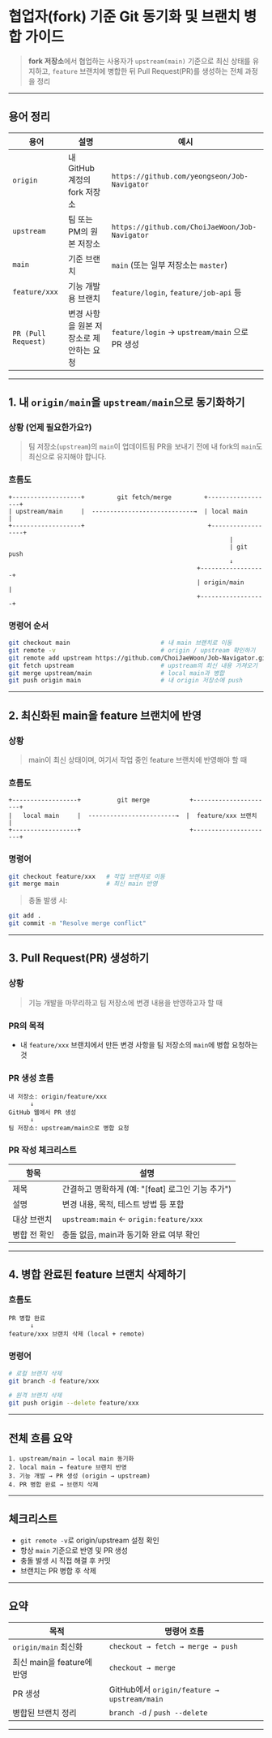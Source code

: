 # 협업자(fork) 기준 Git 동기화 및 브랜치 병합 가이드

> **fork 저장소**에서 협업하는 사용자가 `upstream(main)` 기준으로 최신 상태를 유지하고, `feature` 브랜치에 병합한 뒤 Pull Request(PR)를 생성하는 전체 과정을 정리

---

## 용어 정리

| 용어                  | 설명                     | 예시                                             |
| ------------------- | ---------------------- | ---------------------------------------------- |
| `origin`            | 내 GitHub 계정의 fork 저장소  | `https://github.com/yeongseon/Job-Navigator`   |
| `upstream`          | 팀 또는 PM의 원본 저장소        | `https://github.com/ChoiJaeWoon/Job-Navigator` |
| `main`              | 기준 브랜치                 | `main` (또는 일부 저장소는 `master`)                   |
| `feature/xxx`       | 기능 개발용 브랜치             | `feature/login`, `feature/job-api` 등           |
| `PR (Pull Request)` | 변경 사항을 원본 저장소로 제안하는 요청 | `feature/login` → `upstream/main` 으로 PR 생성     |

---

## 1. 내 `origin/main`을 `upstream/main`으로 동기화하기

### 상황 (언제 필요한가요?)

> 팀 저장소(`upstream`)의 `main`이 업데이트됨
> PR을 보내기 전에 내 fork의 `main`도 최신으로 유지해야 합니다.

### 흐름도

```
+-------------------+         git fetch/merge         +------------------+
| upstream/main     |  ----------------------------→  | local main       |
+-------------------+                                  +------------------+
                                                             |
                                                             | git push
                                                             ↓
                                                    +------------------+
                                                    | origin/main      |
                                                    +------------------+
```

### 명령어 순서

```bash
git checkout main                         # 내 main 브랜치로 이동
git remote -v                             # origin / upstream 확인하기
git remote add upstream https://github.com/ChoiJaeWoon/Job-Navigator.git  # 최초 1회만 실행
git fetch upstream                        # upstream의 최신 내용 가져오기
git merge upstream/main                   # local main과 병합
git push origin main                      # 내 origin 저장소에 push
```

---

## 2. 최신화된 main을 feature 브랜치에 반영

### 상황

> main이 최신 상태이며, 여기서 작업 중인 feature 브랜치에 반영해야 할 때

### 흐름도

```
+------------------+          git merge           +----------------------+
|   local main     |  ------------------------→  |  feature/xxx 브랜치   |
+------------------+                              +----------------------+
```

### 명령어

```bash
git checkout feature/xxx   # 작업 브랜치로 이동
git merge main             # 최신 main 반영
```

> 충돌 발생 시:

```bash
git add .
git commit -m "Resolve merge conflict"
```

---

## 3. Pull Request(PR) 생성하기

### 상황

> 기능 개발을 마무리하고 팀 저장소에 변경 내용을 반영하고자 할 때

### PR의 목적

* 내 `feature/xxx` 브랜치에서 만든 변경 사항을
  팀 저장소의 `main`에 병합 요청하는 것

### PR 생성 흐름

```
내 저장소: origin/feature/xxx
      ↓
GitHub 웹에서 PR 생성
      ↓
팀 저장소: upstream/main으로 병합 요청
```

### PR 작성 체크리스트

| 항목      | 설명                                     |
| ------- | -------------------------------------- |
| 제목      | 간결하고 명확하게 (예: "\[feat] 로그인 기능 추가")     |
| 설명      | 변경 내용, 목적, 테스트 방법 등 포함                 |
| 대상 브랜치  | `upstream:main` ← `origin:feature/xxx` |
| 병합 전 확인 | 충돌 없음, main과 동기화 완료 여부 확인              |

---

## 4. 병합 완료된 feature 브랜치 삭제하기

### 흐름도

```
PR 병합 완료
      ↓
feature/xxx 브랜치 삭제 (local + remote)
```

### 명령어

```bash
# 로컬 브랜치 삭제
git branch -d feature/xxx

# 원격 브랜치 삭제
git push origin --delete feature/xxx
```

---

## 전체 흐름 요약

```
1. upstream/main → local main 동기화
2. local main → feature 브랜치 반영
3. 기능 개발 → PR 생성 (origin → upstream)
4. PR 병합 완료 → 브랜치 삭제
```

---

## 체크리스트

* `git remote -v`로 origin/upstream 설정 확인
* 항상 `main` 기준으로 반영 및 PR 생성
* 충돌 발생 시 직접 해결 후 커밋
* 브랜치는 PR 병합 후 삭제

---

## 요약

| 목적                   | 명령어 흐름                                    |
| -------------------- | ----------------------------------------- |
| `origin/main` 최신화    | `checkout → fetch → merge → push`         |
| 최신 main을 feature에 반영 | `checkout → merge`                        |
| PR 생성                | GitHub에서 `origin/feature → upstream/main` |
| 병합된 브랜치 정리           | `branch -d` / `push --delete`             |

---
